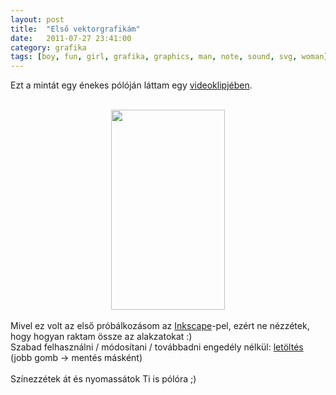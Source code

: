 ```yaml
---
layout: post
title:  "Első vektorgrafikám"
date:   2011-07-27 23:41:00
category: grafika
tags: [boy, fun, girl, grafika, graphics, man, note, sound, svg, woman]
---
```


Ezt a mintát egy énekes pólóján láttam egy&nbsp;<a href="http://youtu.be/EkHTsc9PU2A">videoklipjében</a>.<br />
<br />
<div class="separator" style="clear: both; text-align: center;">
</div>
<div class="separator" style="clear: both; text-align: center;">
<a href="http://dl.dropbox.com/u/3092188/blog/2011.07/drawing.png" imageanchor="1" style="margin-left: 1em; margin-right: 1em;"><img border="0" height="320" src="http://dl.dropbox.com/u/3092188/blog/2011.07/drawing.png" width="182" /></a></div>
<br />
Mivel ez volt az első próbálkozásom az <a href="http://inkscape.org/">Inkscape</a>-pel, ezért ne nézzétek, hogy hogyan raktam össze az alakzatokat :)<br />
Szabad felhasználni / módosítani / továbbadni engedély nélkül: <a href="http://dl.dropbox.com/u/3092188/blog/2011.07/drawing.svg">letöltés</a> (jobb gomb -&gt; mentés másként)<br />
<br />
Színezzétek át és nyomassátok Ti is pólóra ;)
